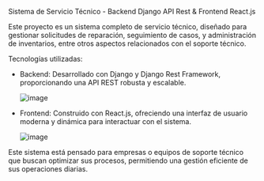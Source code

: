 
Sistema de Servicio Técnico - Backend Django API Rest & Frontend React.js

Este proyecto es un sistema completo de servicio técnico, diseñado para gestionar solicitudes de reparación, seguimiento de casos, y administración de inventarios, entre otros aspectos relacionados con el soporte técnico.

Tecnologías utilizadas:

- Backend: Desarrollado con Django y Django Rest Framework, proporcionando una API REST robusta y escalable.

  ![image](https://github.com/user-attachments/assets/7aaf544c-c9fa-4a64-a7b5-57983d9e895e)



- Frontend: Construido con React.js, ofreciendo una interfaz de usuario moderna y dinámica para interactuar con el sistema.

   ![image](https://github.com/user-attachments/assets/46a2acbb-3258-4797-8a15-774bb853225a)







Este sistema está pensado para empresas o equipos de soporte técnico que buscan optimizar sus procesos, permitiendo una gestión eficiente de sus operaciones diarias.
